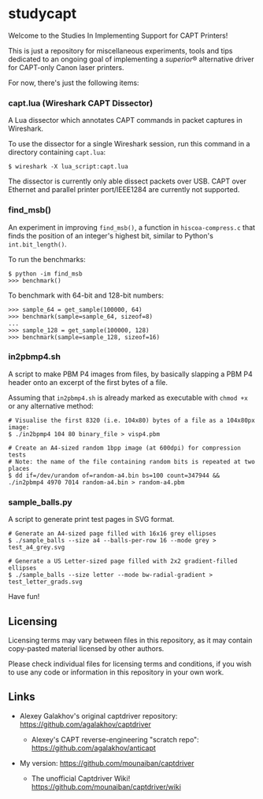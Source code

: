 # studycapt
Welcome to the Studies In Implementing Support for CAPT Printers!

This is just a repository for miscellaneous experiments, tools and tips dedicated
to an ongoing goal of implementing a *superior*® alternative driver for CAPT-only
Canon laser printers.

For now, there's just the following items:

### capt.lua (Wireshark CAPT Dissector)
A Lua dissector which annotates CAPT commands in packet captures in Wireshark.

To use the dissector for a single Wireshark session, run this command in a directory containing ``capt.lua``:
```
$ wireshark -X lua_script:capt.lua
```

The dissector is currently only able dissect packets over USB. CAPT over Ethernet and parallel printer port/IEEE1284 are currently not supported.

### find\_msb()
An experiment in improving ``find_msb()``, a function in ``hiscoa-compress.c`` that finds the position of an integer's highest bit, similar to Python's ``int.bit_length()``.

To run the benchmarks:
```
$ python -im find_msb
>>> benchmark()
```
To benchmark with 64-bit and 128-bit numbers:
```
>>> sample_64 = get_sample(100000, 64)
>>> benchmark(sample=sample_64, sizeof=8)
...
>>> sample_128 = get_sample(100000, 128)
>>> benchmark(sample=sample_128, sizeof=16)
```

### in2pbmp4.sh
A script to make PBM P4 images from files, by basically slapping a PBM P4 header
onto an excerpt of the first bytes of a file.

Assuming that ``in2pbmp4.sh`` is already marked as executable with
``chmod +x`` or any alternative method:

```
# Visualise the first 8320 (i.e. 104x80) bytes of a file as a 104x80px image:
$ ./in2bpmp4 104 80 binary_file > visp4.pbm

# Create an A4-sized random 1bpp image (at 600dpi) for compression tests
# Note: the name of the file containing random bits is repeated at two places
$ dd if=/dev/urandom of=random-a4.bin bs=100 count=347944 && ./in2pbmp4 4970 7014 random-a4.bin > random-a4.pbm
```

### sample\_balls.py
A script to generate print test pages in SVG format.

```
# Generate an A4-sized page filled with 16x16 grey ellipses
$ ./sample_balls --size a4 --balls-per-row 16 --mode grey > test_a4_grey.svg

# Generate a US Letter-sized page filled with 2x2 gradient-filled ellipses
$ ./sample_balls --size letter --mode bw-radial-gradient > test_letter_grads.svg

```

Have fun!

## Licensing
Licensing terms may vary between files in this repository, as it may contain
copy-pasted material licensed by other authors.

Please check individual files for licensing terms and conditions, if you wish to
use any code or information in this repository in your own work.

## Links
* Alexey Galakhov's original captdriver repository: https://github.com/agalakhov/captdriver

  * Alexey's CAPT reverse-engineering "scratch repo": https://github.com/agalakhov/anticapt

* My version: https://github.com/mounaiban/captdriver

  * The unofficial Captdriver Wiki! https://github.com/mounaiban/captdriver/wiki
